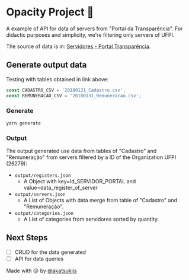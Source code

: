 # Opacity Project :thinking:

A example of API for data of servers from "Portal da Transparência". For didactic purposes and simplicity, we're filtering only servers of UFPI.

The source of data is in: [Servidores - Portal Transparência](http://www.portaltransparencia.gov.br/download-de-dados/servidores).

## Generate output data
Testing with tables obtained in link above:
```javascript
const CADASTRO_CSV = '20180131_Cadastro.csv';
const REMUNERACAO_CSV = '20180131_Remuneracao.csv';
```

### Generate
`yarn generate`

### Output
The output generated use data from tables of "Cadastro" and "Remuneração" from servers filtered by a ID of the Organization UFPI (26279):

- `output/registers.json`
  - A Object with key=Id_SERVIDOR_PORTAL and value=data_register_of_server
- `output/servers.json`
  - A List of Objects with data merge from table of "Cadastro" and "Remuneração".
- `output/categories.json`
  - A List of categories from servidores sorted by quantity.

## Next Steps
- [ ] CRUD for the data generated
- [ ] API for data queries

Made with :pensive: by <a href="https://github.com/akatsukijs">@akatsukijs</a>